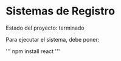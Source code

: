 <h1>Sistemas de Registro</h1>

Estado del proyecto: terminado

Para ejecutar el sistema, debe poner:

''' npm install react '''
